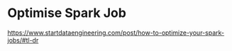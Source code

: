 # Optimise Spark Job

https://www.startdataengineering.com/post/how-to-optimize-your-spark-jobs/#tl-dr